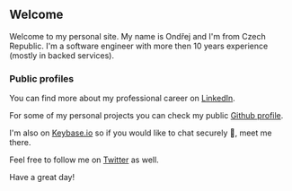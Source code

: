 ## Welcome
Welcome to my personal site. My name is Ondřej and I'm from Czech Republic.
I'm a software engineer with more then 10 years experience (mostly in backed services).

### Public profiles
You can find more about my professional career on [LinkedIn](www.linkedin.com/in/ondrejfuhrer).

For some of my personal projects you can check my public [Github profile](https://github.com/ondrejfuhrer).

I'm also on [Keybase.io](https://keybase.io/ondrejfuhrer) so if you would like to chat securely 🔐, meet me there.

Feel free to follow me on [Twitter](https://twitter.com/ondrejfuhrer) as well.

Have a great day!
